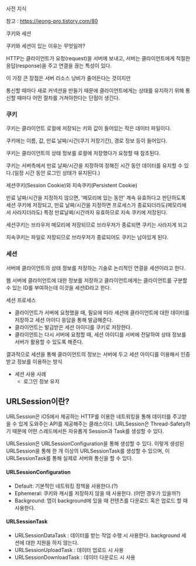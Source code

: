 사전 지식

참고 : https://jeong-pro.tistory.com/80

쿠키와 세션

쿠키와 세션이 있는 이유는 무엇일까? 

HTTP는 클라이언트가 요청(request)을 서버에 보내고, 서버는 클라이언트에게 적절한 응답(response)을 주고 연결을 끊는 특성이 있다. 

이 가장 큰 장점은 서버 리소스 낭비가 줄어든다는 것이지만 

통신할 때마다 새로 커넥션을 만들기 때문에 클라이언트에게는 상태를 유지하기 위해 통신할 때마다 어떤 절차를 거쳐야한다는 단점이 생긴다. 



### 쿠키

쿠키는 클라이언트 로컬에 저장되는 키와 값이 들어있는 작은 데이터 파일이다. 

쿠키에는 이름, 값, 만료 날짜/시간(쿠기 저장기간), 경로 정보 등이 들어있다. 

쿠키는 클라이언트의 상태 정보를 로컬에 저장했다가 요청할 때 참조된다. 

쿠키는 서버측에서 만료 날짜/시간을 지정하여 정해진 시간 동안 데이터를 유지할 수 있다.(일정 시간 동안 로그인 상태가 유지된다.)



세션쿠키(Session Cookie)와 지속쿠키(Persistent Cookie)

만료 날짜/시간을 지정하지 않으면, '메모리에 있는 동안' 계속 유효하다고 판단하도록 세션 쿠키에 저장되고, 만료 날짜/시간을 지정하면 프로세스가 종료되더라도(메모리에서 사라지더라도) 특정 만료날짜/시간까지 유효하므로 지속 쿠키에 저장된다.

세션쿠키는 브라우저 메모리에 저장되므로 브라우저가 종료되면 쿠키는 사라지게 되고 

지속쿠키는 파일로 저장되므로 브라우저가 종료되어도 쿠키는 남아있게 된다. 



### 세션

서버에 클라이언트의 상태 정보를 저장하는 기술로 논리적인 연결을 세션이라고 한다. 

웹 서버에 클라이언트에 대한 정보를 저장하고 클라이언트에게는 클라이언트를 구분할 수 있는 ID를 부여하는데 이것을 세션ID라고 한다. 

세션 프로세스

+ 클라이언트가 서버에 요청했을 때, 필요에 따라 세션에 클라이언트에 대한 데이터를 저장하고 세션 아이디 응답을 통해 발급해준다. 
+ 클라이언트는 발급받은 세션 아이디를 쿠키로 저장한다. 
+ 클라이언트는 다시 서버에 요청할 때, 세션 아이디를 서버에 전달하여 상태 정보를 서버가 활용할 수 있도록 해준다. 



결과적으로 세션을 통해 클라이언트의 정보는 서버에 두고 세션 아이디를 이용해서 인증받고 정보를 이용하는 방식

+ 세션 사용 사례
  + 로그인 정보 유지 



## URLSession이란?

URLSession은 iOS에서 제공하는 HTTP를 이용한 네트워킹을 통해 데이터를 주고받을 수 있게 도와주는 API를 제공해주는 클래스이다. URLSession은 Thread-Safety하기 때문에 어떤 스레드에서든 자유롭게 Session과 Task를 생성할 수 있다. 



URLSession은 URLSessionConfiguration을 통해 생성할 수 있다. 이렇게 생성된 URLSession을 통해 한 개 이상의 URLSessionTask를 생성할 수 있으며, 이 URLSessionTask를 통해 실제로 서버와 통신을 할 수 있다. 



#### URLSessionConfiguration

+ Default: 기본적인 네트워킹 정책을 사용한다.(?)
+ Ephemeral: 쿠키와 캐시를 저장하지 않을 때 사용한다. (어떤 경우가 있을까?)
+ Background: 앱이 background에 있을 때 컨텐츠를 다운로드 혹은 업로드 할 때 사용한다. 



#### URLSessionTask

- URLSessionDataTask : 데이터를 받는 작업 수행 시 사용한다. background 세션에 대한 지원을 하지 않는다.
- URLSessionUploadTask : 데이터 업로드 시 사용
- URLSessionDownloadTask : 데이터 다운로드 시 사용





